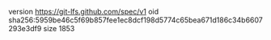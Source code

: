 version https://git-lfs.github.com/spec/v1
oid sha256:5959be46c5f69b857fee1ec8dcf198d5774c65bea671d186c34b6607293e3df9
size 1853
